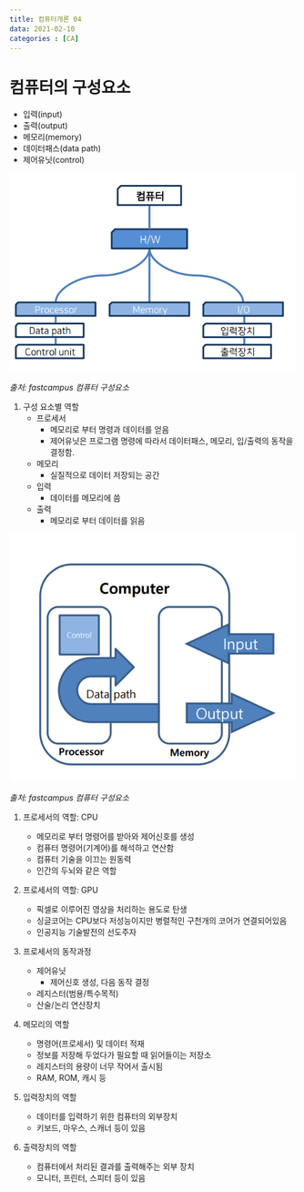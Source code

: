 ```yaml
---
title: 컴퓨터개론 04
data: 2021-02-10
categories : [CA]
---
```


# 컴퓨터의 구성요소

- 입력(input)
- 출력(output)
- 메모리(memory)
- 데이터패스(data path)
- 제어유닛(control)

![이미지1](https://github.com/redbean88/redbean88.github.io/blob/master/img/ch3_01.png?raw=true)

_출처: fastcampus 컴퓨터 구성요소_

1. 구성 요소별 역할
    - 프로세서
        - 메모리로 부터 명령과 데이터를 얻음
        - 제어유닛은 프로그램 명령에 따라서 데이터패스, 메모리, 입/출력의 동작을 결정함.
    - 메모리
        - 실질적으로 데이터 저장되는 공간
    - 입력
        - 데이터를 메모리에 씀
    - 출력
        - 메모리로 부터 데이터를 읽음

![이미지1](https://github.com/redbean88/redbean88.github.io/blob/master/img/ch3_02.png?raw=true)

_출처: fastcampus 컴퓨터 구성요소_

1. 프로세서의 역할: CPU
    - 메모리로 부터 명령어를 받아와 제어신호를 생성
    - 컴퓨터 명령어(기계어)를 해석하고 연산함
    - 컴퓨터 기술을 이끄는 원동력
    - 인간의 두뇌와 같은 역할

2. 프로세서의 역할: GPU
    - 픽셀로 이루어진 영상을 처리하는 용도로 탄생
    - 싱글코어는 CPU보다 저성능이지만 병렬적인 구천개의 코어가 연결되어있음
    - 인공지능 기술발전의 선도주자

3. 프로세서의 동작과정
    - 제어유닛
        - 제어신호 생성, 다음 동작 결정
    - 레지스터(범용/특수목적)
    - 산술/논리 연산장치

4. 메모리의 역할
    - 명령어(프로세서) 및 데이터 적재
    - 정보를 저장해 두었다가 필요할 때 읽어들이는 저장소
    - 레지스터의 용량이 너무 작어서 출시됨
    - RAM, ROM, 캐시 등

5. 입력장치의 역할
    - 데이터를 입력하기 위한 컴퓨터의 외부장치
    - 키보드, 마우스, 스캐너 등이 있음

6. 출력장치의 역할
    - 컴퓨터에서 처리된 결과를 출력해주는 외부 장치
    - 모니터, 프린터, 스피터 등이 있음